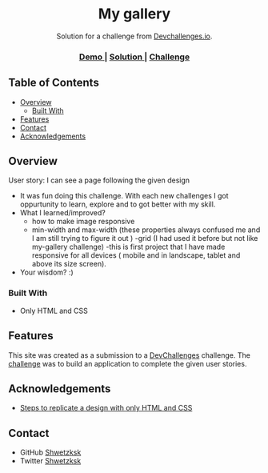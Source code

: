 <!-- Please update value in the {}  -->

<h1 align="center">My gallery</h1>

<div align="center">
   Solution for a challenge from  <a href="http://devchallenges.io" target="_blank">Devchallenges.io</a>.
</div>

<div align="center">
  <h3>
    <a href="https://my-gallery-orcin.vercel.app/">
      Demo
    </a>
    <span> | </span>
    <a href="https://github.com/Shwetzksk/My-gallery">
      Solution
    </a>
    <span> | </span>
    <a href="https://devchallenges.io/challenges/gcbWLxG6wdennelX7b8I">
      Challenge
    </a>
  </h3>
</div>

<!-- TABLE OF CONTENTS -->

## Table of Contents

- [Overview](#overview)
  - [Built With](#built-with)
- [Features](#features)
- [Contact](#contact)
- [Acknowledgements](#acknowledgements)

<!-- OVERVIEW -->

## Overview

  User story: I can see a page following the given design
  
- It was fun doing this challenge. With each new challenges I got oppurtunity to learn, explore and to got better with my skill.
- What I learned/improved?
     - how to make image responsive
     - min-width and max-width (these properties always confused me and I am still trying to figure it out )
     -grid (I had used it before but not like my-gallery challenge)
     -this is first project that I have made responsive for all devices ( mobile and in landscape, tablet and above its size screen).
- Your wisdom? :)

### Built With

<!-- This section should list any major frameworks that you built your project using. Here are a few examples.-->

- Only HTML and CSS

## Features

<!-- List the features of your application or follow the template. Don't share the figma file here :) -->

This site was created as a submission to a [DevChallenges](https://devchallenges.io/challenges) challenge. The [challenge](https://devchallenges.io/challenges/gcbWLxG6wdennelX7b8I) was to build an application to complete the given user stories.


## Acknowledgements

<!-- This section should list any articles or add-ons/plugins that helps you to complete the project. This is optional but it will help you in the future. For exmpale -->

- [Steps to replicate a design with only HTML and CSS](https://devchallenges-blogs.web.app/how-to-replicate-design/)


## Contact
- GitHub [Shwetzksk](https://{github.com/Shwetzksk})
- Twitter [Shwetzksk](https://twitter.com/Shwetzksk)
